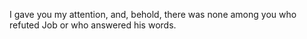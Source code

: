 I gave you my attention, and, behold, there was none among you who refuted Job or who answered his words.
